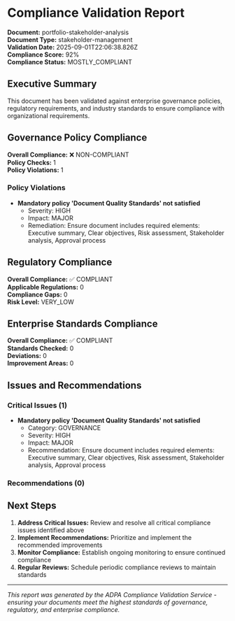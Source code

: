 # Compliance Validation Report

**Document:** portfolio-stakeholder-analysis  
**Document Type:** stakeholder-management  
**Validation Date:** 2025-09-01T22:06:38.826Z  
**Compliance Score:** 92%  
**Compliance Status:** MOSTLY_COMPLIANT  

## Executive Summary

This document has been validated against enterprise governance policies, regulatory requirements, and industry standards to ensure compliance with organizational requirements.

## Governance Policy Compliance

**Overall Compliance:** ❌ NON-COMPLIANT  
**Policy Checks:** 1  
**Policy Violations:** 1  


### Policy Violations

- **Mandatory policy 'Document Quality Standards' not satisfied**
  - Severity: HIGH
  - Impact: MAJOR
  - Remediation: Ensure document includes required elements: Executive summary, Clear objectives, Risk assessment, Stakeholder analysis, Approval process



## Regulatory Compliance

**Overall Compliance:** ✅ COMPLIANT  
**Applicable Regulations:** 0  
**Compliance Gaps:** 0  
**Risk Level:** VERY_LOW  



## Enterprise Standards Compliance

**Overall Compliance:** ✅ COMPLIANT  
**Standards Checked:** 0  
**Deviations:** 0  
**Improvement Areas:** 0  



## Issues and Recommendations

### Critical Issues (1)

- **Mandatory policy 'Document Quality Standards' not satisfied**
  - Category: GOVERNANCE
  - Severity: HIGH
  - Impact: MAJOR
  - Recommendation: Ensure document includes required elements: Executive summary, Clear objectives, Risk assessment, Stakeholder analysis, Approval process


### Recommendations (0)


## Next Steps

1. **Address Critical Issues:** Review and resolve all critical compliance issues identified above
2. **Implement Recommendations:** Prioritize and implement the recommended improvements
3. **Monitor Compliance:** Establish ongoing monitoring to ensure continued compliance
4. **Regular Reviews:** Schedule periodic compliance reviews to maintain standards

---

*This report was generated by the ADPA Compliance Validation Service - ensuring your documents meet the highest standards of governance, regulatory, and enterprise compliance.*

